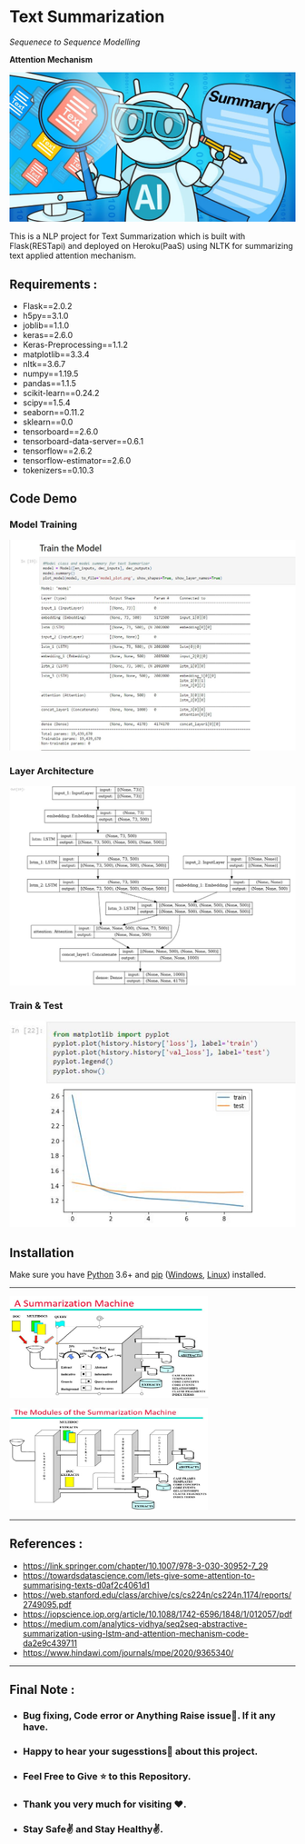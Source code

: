 # Text Summarization
_Sequenece to Sequence Modelling_

**Attention Mechanism**

![](images/banner.jpeg)


This is a NLP project for Text Summarization which is built with Flask(RESTapi) and deployed on Heroku(PaaS) using NLTK for summarizing text applied attention mechanism.

## Requirements :

- Flask==2.0.2
- h5py==3.1.0
- joblib==1.1.0
- keras==2.6.0
- Keras-Preprocessing==1.1.2
- matplotlib==3.3.4
- nltk==3.6.7
- numpy==1.19.5
- pandas==1.1.5
- scikit-learn==0.24.2
- scipy==1.5.4
- seaborn==0.11.2
- sklearn==0.0
- tensorboard==2.6.0
- tensorboard-data-server==0.6.1
- tensorflow==2.6.2
- tensorflow-estimator==2.6.0
- tokenizers==0.10.3

## Code Demo
### Model Training 
![](images/train.jpg)

### Layer Architecture 
![](images/layers.jpg)

### Train & Test
![](images/validation_loss.jpg)



## Installation

Make sure you have [Python](http://www.python.org/) 3.6+ and
[pip](https://crate.io/packages/pip/)
([Windows](http://docs.python-guide.org/en/latest/starting/install/win/),
[Linux](http://docs.python-guide.org/en/latest/starting/install/linux/))
installed.
__________________________________

<a href="url"><img src="images/summarization.JPG"  height="180" width="350" ></a>

<a href="url"><img src="images/module.JPG"  height="180" width="350" ></a>

________________________________________________

## References :
- https://link.springer.com/chapter/10.1007/978-3-030-30952-7_29
- https://towardsdatascience.com/lets-give-some-attention-to-summarising-texts-d0af2c4061d1
- https://web.stanford.edu/class/archive/cs/cs224n/cs224n.1174/reports/2749095.pdf
- https://iopscience.iop.org/article/10.1088/1742-6596/1848/1/012057/pdf
- https://medium.com/analytics-vidhya/seq2seq-abstractive-summarization-using-lstm-and-attention-mechanism-code-da2e9c439711
- https://www.hindawi.com/journals/mpe/2020/9365340/

_________________________________
## Final Note :
* <h3> Bug fixing, Code error or Anything Raise issue🤚. If it any have.</h3>
* <h3> Happy to hear your sugesstions🤝 about this project.</h3>
* <h3> Feel Free to Give ⭐ to this Repository.</h3>
* <h3> Thank you very much for visiting ❤️.</h3>
* <h3> Stay Safe✌️ and Stay Healthy✌️.</h3>